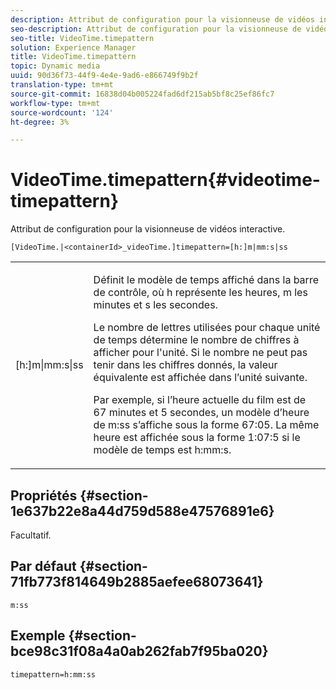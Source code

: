 ```yaml
---
description: Attribut de configuration pour la visionneuse de vidéos interactive.
seo-description: Attribut de configuration pour la visionneuse de vidéos interactive.
seo-title: VideoTime.timepattern
solution: Experience Manager
title: VideoTime.timepattern
topic: Dynamic media
uuid: 90d36f73-44f9-4e4e-9ad6-e866749f9b2f
translation-type: tm+mt
source-git-commit: 16838d04b005224fad6df215ab5bf8c25ef86fc7
workflow-type: tm+mt
source-wordcount: '124'
ht-degree: 3%

---
```



# VideoTime.timepattern{#videotime-timepattern}

Attribut de configuration pour la visionneuse de vidéos interactive.

`[VideoTime.|<containerId>_videoTime.]timepattern=[h:]m|mm:s|ss`

<table id="table_441553CD34C94A58A9D7CBF772DEDDB6"> 
 <tbody> 
  <tr> 
   <td colname="col1"> <p> <span class="codeph"> [h:]m|mm:s|ss</span> </p> </td> 
   <td colname="col2"> <p> Définit le modèle de temps affiché dans la barre de contrôle, où <span class="codeph"> h</span> représente les heures, <span class="codeph"> m</span> les minutes et <span class="codeph"> s</span> les secondes. </p> <p>Le nombre de lettres utilisées pour chaque unité de temps détermine le nombre de chiffres à afficher pour l'unité. Si le nombre ne peut pas tenir dans les chiffres donnés, la valeur équivalente est affichée dans l’unité suivante. </p> <p>Par exemple, si l’heure actuelle du film est de 67 minutes et 5 secondes, un modèle d’heure de <span class="codeph"> m:ss</span> s’affiche sous la forme 67:05. La même heure est affichée sous la forme 1:07:5 si le modèle de temps est <span class="codeph"> h:mm:s</span>. </p> </td> 
  </tr> 
 </tbody> 
</table>

## Propriétés {#section-1e637b22e8a44d759d588e47576891e6}

Facultatif.

## Par défaut {#section-71fb773f814649b2885aefee68073641}

`m:ss`

## Exemple {#section-bce98c31f08a4a0ab262fab7f95ba020}

```
timepattern=h:mm:ss
```

